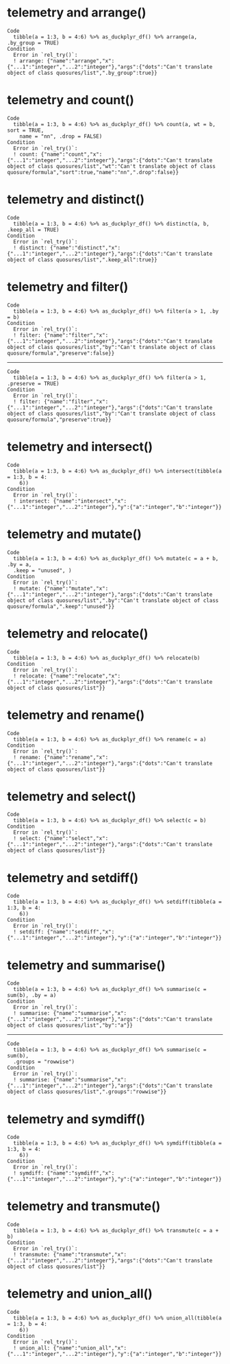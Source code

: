 # telemetry and arrange()

    Code
      tibble(a = 1:3, b = 4:6) %>% as_duckplyr_df() %>% arrange(a, .by_group = TRUE)
    Condition
      Error in `rel_try()`:
      ! arrange: {"name":"arrange","x":{"...1":"integer","...2":"integer"},"args":{"dots":"Can't translate object of class quosures/list",".by_group":true}}

# telemetry and count()

    Code
      tibble(a = 1:3, b = 4:6) %>% as_duckplyr_df() %>% count(a, wt = b, sort = TRUE,
        name = "nn", .drop = FALSE)
    Condition
      Error in `rel_try()`:
      ! count: {"name":"count","x":{"...1":"integer","...2":"integer"},"args":{"dots":"Can't translate object of class quosures/list","wt":"Can't translate object of class quosure/formula","sort":true,"name":"nn",".drop":false}}

# telemetry and distinct()

    Code
      tibble(a = 1:3, b = 4:6) %>% as_duckplyr_df() %>% distinct(a, b, .keep_all = TRUE)
    Condition
      Error in `rel_try()`:
      ! distinct: {"name":"distinct","x":{"...1":"integer","...2":"integer"},"args":{"dots":"Can't translate object of class quosures/list",".keep_all":true}}

# telemetry and filter()

    Code
      tibble(a = 1:3, b = 4:6) %>% as_duckplyr_df() %>% filter(a > 1, .by = b)
    Condition
      Error in `rel_try()`:
      ! filter: {"name":"filter","x":{"...1":"integer","...2":"integer"},"args":{"dots":"Can't translate object of class quosures/list","by":"Can't translate object of class quosure/formula","preserve":false}}

---

    Code
      tibble(a = 1:3, b = 4:6) %>% as_duckplyr_df() %>% filter(a > 1, .preserve = TRUE)
    Condition
      Error in `rel_try()`:
      ! filter: {"name":"filter","x":{"...1":"integer","...2":"integer"},"args":{"dots":"Can't translate object of class quosures/list","by":"Can't translate object of class quosure/formula","preserve":true}}

# telemetry and intersect()

    Code
      tibble(a = 1:3, b = 4:6) %>% as_duckplyr_df() %>% intersect(tibble(a = 1:3, b = 4:
        6))
    Condition
      Error in `rel_try()`:
      ! intersect: {"name":"intersect","x":{"...1":"integer","...2":"integer"},"y":{"a":"integer","b":"integer"}}

# telemetry and mutate()

    Code
      tibble(a = 1:3, b = 4:6) %>% as_duckplyr_df() %>% mutate(c = a + b, .by = a,
      .keep = "unused", )
    Condition
      Error in `rel_try()`:
      ! mutate: {"name":"mutate","x":{"...1":"integer","...2":"integer"},"args":{"dots":"Can't translate object of class quosures/list",".by":"Can't translate object of class quosure/formula",".keep":"unused"}}

# telemetry and relocate()

    Code
      tibble(a = 1:3, b = 4:6) %>% as_duckplyr_df() %>% relocate(b)
    Condition
      Error in `rel_try()`:
      ! relocate: {"name":"relocate","x":{"...1":"integer","...2":"integer"},"args":{"dots":"Can't translate object of class quosures/list"}}

# telemetry and rename()

    Code
      tibble(a = 1:3, b = 4:6) %>% as_duckplyr_df() %>% rename(c = a)
    Condition
      Error in `rel_try()`:
      ! rename: {"name":"rename","x":{"...1":"integer","...2":"integer"},"args":{"dots":"Can't translate object of class quosures/list"}}

# telemetry and select()

    Code
      tibble(a = 1:3, b = 4:6) %>% as_duckplyr_df() %>% select(c = b)
    Condition
      Error in `rel_try()`:
      ! select: {"name":"select","x":{"...1":"integer","...2":"integer"},"args":{"dots":"Can't translate object of class quosures/list"}}

# telemetry and setdiff()

    Code
      tibble(a = 1:3, b = 4:6) %>% as_duckplyr_df() %>% setdiff(tibble(a = 1:3, b = 4:
        6))
    Condition
      Error in `rel_try()`:
      ! setdiff: {"name":"setdiff","x":{"...1":"integer","...2":"integer"},"y":{"a":"integer","b":"integer"}}

# telemetry and summarise()

    Code
      tibble(a = 1:3, b = 4:6) %>% as_duckplyr_df() %>% summarise(c = sum(b), .by = a)
    Condition
      Error in `rel_try()`:
      ! summarise: {"name":"summarise","x":{"...1":"integer","...2":"integer"},"args":{"dots":"Can't translate object of class quosures/list","by":"a"}}

---

    Code
      tibble(a = 1:3, b = 4:6) %>% as_duckplyr_df() %>% summarise(c = sum(b),
      .groups = "rowwise")
    Condition
      Error in `rel_try()`:
      ! summarise: {"name":"summarise","x":{"...1":"integer","...2":"integer"},"args":{"dots":"Can't translate object of class quosures/list",".groups":"rowwise"}}

# telemetry and symdiff()

    Code
      tibble(a = 1:3, b = 4:6) %>% as_duckplyr_df() %>% symdiff(tibble(a = 1:3, b = 4:
        6))
    Condition
      Error in `rel_try()`:
      ! symdiff: {"name":"symdiff","x":{"...1":"integer","...2":"integer"},"y":{"a":"integer","b":"integer"}}

# telemetry and transmute()

    Code
      tibble(a = 1:3, b = 4:6) %>% as_duckplyr_df() %>% transmute(c = a + b)
    Condition
      Error in `rel_try()`:
      ! transmute: {"name":"transmute","x":{"...1":"integer","...2":"integer"},"args":{"dots":"Can't translate object of class quosures/list"}}

# telemetry and union_all()

    Code
      tibble(a = 1:3, b = 4:6) %>% as_duckplyr_df() %>% union_all(tibble(a = 1:3, b = 4:
        6))
    Condition
      Error in `rel_try()`:
      ! union_all: {"name":"union_all","x":{"...1":"integer","...2":"integer"},"y":{"a":"integer","b":"integer"}}

